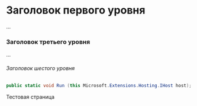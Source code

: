 # Заголовок первого уровня
...
### Заголовок третьего уровня
...
###### Заголовок шестого уровня

```csharp
public static void Run (this Microsoft.Extensions.Hosting.IHost host);
```


Тестовая страница
